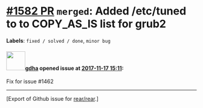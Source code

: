 [\#1582 PR](https://github.com/rear/rear/pull/1582) `merged`: Added /etc/tuned to to COPY\_AS\_IS list for grub2
================================================================================================================

**Labels**: `fixed / solved / done`, `minor bug`

#### <img src="https://avatars.githubusercontent.com/u/888633?u=cdaeb31efcc0048d3619651aa18dd4b76e636b21&v=4" width="50">[gdha](https://github.com/gdha) opened issue at [2017-11-17 15:11](https://github.com/rear/rear/pull/1582):

Fix for issue \#1462

------------------------------------------------------------------------

\[Export of Github issue for
[rear/rear](https://github.com/rear/rear).\]
